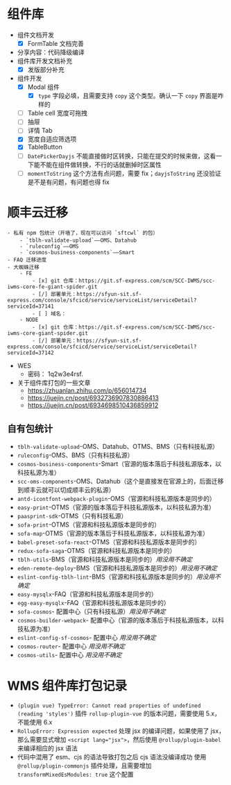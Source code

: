# 组件库

- 组件文档开发
	- [x] FormTable 文档完善

- 分享内容：代码降级编译
- 组件库开发文档补充
	- [x] 发版部分补充
- 组件开发
	- [x] Modal 组件
		- [x] `type` 字段必填，且需要支持 `copy` 这个类型。确认一下 `copy` 界面是咋样的
	- [ ] Table cell 宽度可拖拽
	- [ ] 抽屉
	- [ ] 详情 Tab
	- [x] 宽度自适应筛选项
	- [x] TableButton
	- [ ] `DatePickerDayjs` 不能直接做时区转换，只能在提交的时候来做，这看一下能不能在组件做转换，不行的话就删掉时区属性
	- [ ] `momentToString` 这个方法有点问题，需要 fix；`dayjsToString` 还没验证是不是有问题，有问题也得 fix

# 顺丰云迁移

	- 私有 npm 包统计（开墙了，现在可以访问 `sftcwl` 的包）
		- `tblh-validate-upload`——OMS、Datahub
		- `ruleconfig`——OMS
		- `cosmos-business-components`——Smart
	- FAQ 迁移进度
	- 大蜘蛛迁移
		- FE
			- [x] git 仓库：https://git.sf-express.com/scm/SCC-IWMS/scc-iwms-core-fe-giant-spider.git
			- [/] 部署单元：https://sfyun-sit.sf-express.com/console/sfcicd/service/serviceList/serviceDetail?serviceId=37141
			- [ ] 域名：
		- NODE
			- [x] git 仓库：https://git.sf-express.com/scm/SCC-IWMS/scc-iwms-core-giant-spider.git
			- [/] 部署单元：https://sfyun-sit.sf-express.com/console/sfcicd/service/serviceList/serviceDetail?serviceId=37142

- WES
	- 密码： 1q2w3e4rsf.
- 关于组件库打包的一些文章
	- https://zhuanlan.zhihu.com/p/656014734
	- https://juejin.cn/post/6932736907830886413
	- https://juejin.cn/post/6934698510436859912

## 自有包统计

- `tblh-validate-upload`-OMS、Datahub、OTMS、BMS（只有科技私源）
- `ruleconfig`-OMS、BMS（只有科技私源）
- `cosmos-business-components`-Smart（官源的版本落后于科技私源版本，以科技私源为准）
- `scc-oms-components`-OMS、Datahub（这个是直接发在官源上的，后面迁移到顺丰云就可以切成顺丰云的私源）
- `antd-icontfont-webpack-plugin`-OMS（官源和科技私源版本是同步的）
- `easy-print`-OTMS（官源的版本落后于科技私源版本，以科技私源为准）
- `paasprint-sdk`-OTMS（只有科技私源）
- `sofa-print`-OTMS（官源和科技私源版本是同步的）
- `sofa-map`-OTMS（官源的版本落后于科技私源版本，以科技私源为准）
- `babel-preset-sofa-react`-OTMS（官源和科技私源版本是同步的）
- `redux-sofa-saga`-OTMS（官源和科技私源版本是同步的）
- `tblh-utils`-BMS（官源和科技私源版本是同步的）*用没用不确定*
- `eden-remote-deploy`-BMS（官源和科技私源版本是同步的）*用没用不确定*
- `eslint-config-tblh-lint`-BMS（官源和科技私源版本是同步的）*用没用不确定*
- `easy-mysqlx`-FAQ（官源和科技私源版本是同步的）
- `egg-easy-mysqlx`-FAQ（官源和科技私源版本是同步的）
- `sofa-cosmos`- 配置中心（只有科技私源）*用没用不确定*
- `cosmos-builder-webpack`- 配置中心（官源的版本落后于科技私源版本，以科技私源为准）
- `eslint-config-sf-cosmos`- 配置中心 *用没用不确定*
- `cosmos-router`- 配置中心 *用没用不确定*
- `cosmos-utils`- 配置中心 *用没用不确定*

# WMS 组件库打包记录

- `(plugin vue) TypeError: Cannot read properties of undefined (reading 'styles')`
  插件 `rollup-plugin-vue` 的版本问题，需要使用 5.x，不能使用 6.x
- `RollupError: Expression expected`
  处理 jsx 的编译问题，如果使用了 jsx，那么需要显式增加 `<script lang="jsx">`，然后使用 `@rollup/plugin-babel` 来编译相应的 jsx 语法
- 代码中混用了 esm、cjs 的语法导致打包之后 cjs 语法没编译成功
  使用 `@rollup/plugin-commonjs` 插件处理，且需要增加 `transformMixedEsModules: true` 这个配置
